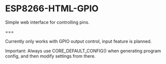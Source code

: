 # ESP8266-HTML-GPIO
Simple web interface for controlling pins.

===

Currently only works with GPIO output control, input feature is planned.

Important: Always use CORE_DEFAULT_CONFIG() when generating program config, and 
then modify settings from there.
